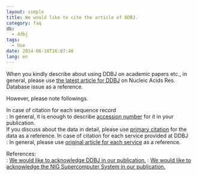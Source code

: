 ```yaml
---
layout: simple
title: We would like to cite the article of DDBJ.
category: faq
db:
  - ddbj
tags: 
  - Use
date: 2014-06-18T16:07:48
lang: en
---
```


When you kindly describe about using DDBJ on academic papers etc., in
general, please use [the latest article for
DDBJ](/services/references-e.html) on Nucleic Acids Res. Database issue
as a reference.

However, please note followings.

In case of citation for each sequence record  
: In general, it is enough to describe [accession number](/insdc/accessions.html) for it in your publication.    
    If you discuss about the data in detail, please use [primary
    citation](/ddbj/submission.html#pcite) for the data as a reference.
In case of citation for each service provided at DDBJ  
: In general, please use [original article for each
    service](/services/references-e.html) as a reference.

<!-- end list -->

References:   
: [We would like to acknowledge DDBJ in our
    publication.](/faq/en/acknowledge-ddbj-e.html)
: [We would like to acknowledge the NIG Supercomputer System in our
    publication.](/faq/en/acknowledge-nig-supercomputer-e.html)
